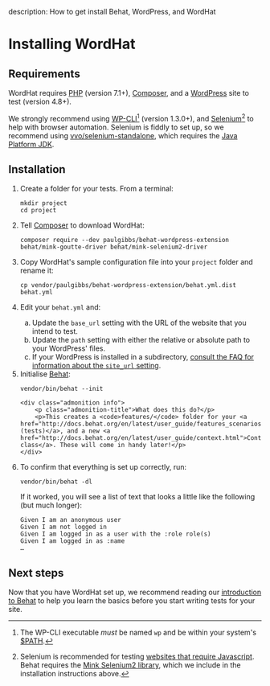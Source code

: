 description: How to get install Behat, WordPress, and WordHat
# Installing WordHat

## Requirements

WordHat requires [PHP](https://php.net/) (version 7.1+), [Composer](https://getcomposer.org/), and a [WordPress](https://wordpress.org/) site to test (version 4.8+).

We strongly recommend using [WP-CLI](https://wp-cli.org/)[^1] \(version 1.3.0+), and [Selenium](http://www.seleniumhq.org/)[^2] to help with browser automation. Selenium is fiddly to set up, so we recommend using [vvo/selenium-standalone](https://github.com/vvo/selenium-standalone#command-line-interface), which requires the [Java Platform JDK](http://www.oracle.com/technetwork/java/javase/downloads/index.html).


## Installation

<ol>

<li>Create a folder for your tests. From a terminal:
    <pre><code>mkdir project
cd project</code></pre>
</li>

<li>Tell <a href="https://getcomposer.org/">Composer</a> to download WordHat:
    <pre><code>composer require --dev paulgibbs/behat-wordpress-extension behat/mink-goutte-driver behat/mink-selenium2-driver</code></pre>
</li>

<li>Copy WordHat's sample configuration file into your <code>project</code> folder and rename it:
    <pre><code>cp vendor/paulgibbs/behat-wordpress-extension/behat.yml.dist behat.yml</code></pre>
</li>

<li><p>Edit your <code>behat.yml</code> and: <ul style="list-style-type: lower-alpha"><li>Update the <code>base_url</code> setting with the URL of the website that you intend to test.</li>
<li>Update the <code>path</code> setting with either the relative or absolute path to your WordPress' files.</li>
<li>If your WordPress is installed in a subdirectory, <a href="/recipes/faq/index.html#wordpress">consult the FAQ for information about the <code>site_url</code> setting</a>.</li></ul>
</li>

<li>Initialise <a href="http://behat.org">Behat</a>:
    <pre><code>vendor/bin/behat --init</code></pre>

    <div class="admonition info">
        <p class="admonition-title">What does this do?</p>
        <p>This creates a <code>features/</code> folder for your <a href="http://docs.behat.org/en/latest/user_guide/features_scenarios.html#features">Features (tests)</a>, and a new <a href="http://docs.behat.org/en/latest/user_guide/context.html">Context class</a>. These will come in handy later!</p>
    </div>
</li>

<li>To confirm that everything is set up correctly, run:
    <pre><code>vendor/bin/behat -dl</code></pre>
    If it worked, you will see a list of text that looks a little like the following (but much longer):
    <pre><code>Given I am an anonymous user
Given I am not logged in
Given I am logged in as a user with the :role role(s)
Given I am logged in as :name
&hellip;</pre></code>
</li>

</ol>


## Next steps

Now that you have WordHat set up, we recommend reading our [introduction to Behat](behat-intro.md) to help you learn the basics before you start writing tests for your site.


[^1]:
    The WP-CLI executable *must* be named `wp` and be within your system's <a href="https://en.wikipedia.org/wiki/PATH_(variable)" id="WP-CLI">$PATH</a>.

[^2]:
    Selenium is recommended for testing <a href="http://mink.behat.org/en/latest/guides/drivers.html" id="SEL">websites that require Javascript</a>. Behat requires the [Mink Selenium2 library](https://packagist.org/packages/behat/mink-selenium2-driver), which we include in the installation instructions above.
